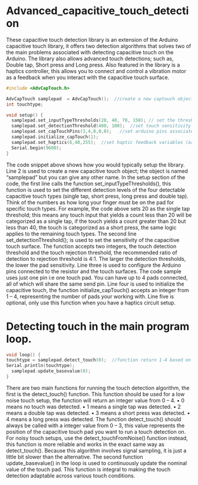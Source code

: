 # Advanced_capacitive_touch_detection

These capacitive touch detection library is an extension of the Arduino capacitive touch library, it offers two detection algorithms that solves two of the main problems associated with detecting capacitive touch on the Arduino. The library also allows advanced touch detections; such as, Double tap, Short press and Long press. Also featured in the library is a haptics controller, this allows you to connect and control a vibration motor as a feedback when you interact with the capacitive touch surface.

```C
#include <AdvCapTouch.h>

AdvCapTouch samplepad  = AdvCapTouch();  //create a new captouch object
int touchtype;

void setup() {
  samplepad.set_inputTypeThresholds(20, 40, 70, 150); // set the thresholds for the four input types  (singletap, shortpress, longpress, doubletapspeed)
  samplepad.set_detectionThreshold(400, 100);  //set touch sensitivity in the form of detection, rejection thresholds values
  samplepad.set_capTouchPins(3,4,0,0,0);   //set arduino pins associated with the pads (sendpin, receivepin1, receivepin2, receivepin3, receivepin4) this example uses just one pad.
  samplepad.initialize_capTouch(1);
  samplepad.set_haptics(6,40,255);  //set haptic feedback variables (arduino pwm pin, duration of haptics(ms), pwn strength from 0-255)
  Serial.begin(9600);
}
```

The code snippet above shows how you would typically setup the library.
Line 2 is used to create a new capacitive touch object; the object is named “samplepad” but you can give any other name.
In the setup section of the code, the first line calls the function set_inputTypeThresholds(), this function is used to set the different detection levels of the four detectable capacitive touch types (single tap, short press, long press and double tap). Think of the numbers as how long your finger must be on the pad for specific touch types. For example, the code above sets 20 as the single tap threshold; this means any touch input that yields a count less than 20 will be categorized as a single tap, if the touch yields a count greater than 20 but less than 40, the touch is categorized as a short press, the same logic applies to the remaining touch types.
The second line set_detectionThreshold(); is used to set the sensitivity of the capacitive touch surface. The function accepts two integers, the touch detection threshold and the touch rejection threshold, the recommended ratio of detection to rejection threshold is 4:1. The larger the detection thresholds, the lower the pad sensitivity.
Line three is used to configure the Arduino pins connected to the resistor and the touch surfaces. The code sample uses just one pin i:e one touch pad. You can have up to 4 pads connected, all of which will share the same send pin.
Line four is used to initialize the capacitive touch, the function initialize_capTouch() accepts an integer from 1 – 4, representing the number of pads your working with.
Line five is optional, only use this function when you have a haptics circuit setup.

# Detecting touch in the main program loop.

```C
void loop() {
touchtype = samplepad.detect_touch(0);  //function return 1-4 based on the input detected, 1 = singletap, 2 = doubletap, 3 = shortpress, 4 = longpress
Serial.println(touchtype);
  samplepad.update_basevalue(0);
}
```

There are two main functions for running the touch detection algorithm, the first is the detect_touch() function. This function should be used for a low noise touch setup, the function will return an integer value from 0 – 4.
 •	0 means no touch was detected.
 •	1 means a single tap was detected.
 •	2 means a double tap was detected.
 •	3 means a short press was detected.
 •	4 means a long press was detected.
The function detect_touch() should always be called with a integer value from 0 – 3, this value represents the position of the capacitive touch pad you want to run a touch detection on.
For noisy touch setups, use the detect_touchFromNoise() function instead, this function is more reliable and works in the exact same way as detect_touch(). Because this algorithm involves signal sampling, it is just a little bit slower than the alternative.
The second function update_basevalue() in the loop is used to continuously update the nominal value of the touch pad. This function is integral to making the touch detection adaptable across various touch conditions.

